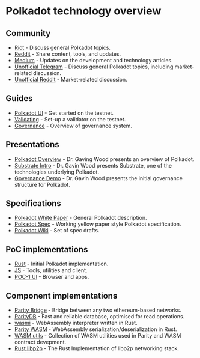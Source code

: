 # Polkadot technology overview

## Community
- [Riot](https://riot.im/app/#/room/#polkadot-watercooler:matrix.org) - Discuss general Polkadot topics.
- [Reddit](https://www.reddit.com/r/polkadot_io) - Share content, tools, and updates. 
- [Medium](https://medium.com/polkadot-network) - Updates on the development and technology articles.
- [Unofficial Telegram](https://t.me/polkadot_trollbox) - Discuss general Polkadot topics, including market-related discussion.
- [Unofficial Reddit](https://www.reddit.com/r/polkadot_market) - Market-related discussion.

## Guides
- [Polkadot UI](https://github.com/paritytech/polkadot/wiki/Polkadot-UI) - Get started on the testnet.
- [Validating](https://github.com/paritytech/polkadot/wiki/Validating-on-PoC-1) - Set-up a validator on the testnet.
- [Governance](https://github.com/paritytech/polkadot/wiki/Governance) - Overview of governance system.

## Presentations
- [Polkadot Overview](https://youtu.be/lIghiCmHz0U) - Dr. Gaving Wood presents an overview of Polkadot. 
- [Substrate Intro](https://youtu.be/iUMZyL5kTwc) - Dr. Gavin Wood presents Substrate, one of the technologies underlying Polkadot.
- [Governance Demo](https://www.youtube.com/watch?v=VsZuDJMmVPY&feature=youtu.be&t=24734) - Dr. Gavin Wood presents the initial governance structure for Polkadot. 

## Specifications
- [Polkadot White Paper](https://github.com/w3f/polkadot-white-paper/raw/master/PolkaDotPaper.pdf) - General Polkadot description.
- [Polkadot Spec](https://github.com/w3f/polkadot-spec/blob/master/spec.md) - Working yellow paper style Polkadot specification.
- [Polkadot Wiki](https://github.com/paritytech/polkadot/wiki) - Set of spec drafts.

## PoC implementations
- [Rust](https://github.com/paritytech/polkadot) - Initial Polkadot implementation.
- [JS](https://polkadot.js.org/) - Tools, utilities and client.
- [POC-1 UI](https://poc-1.polkadot.io/) - Browser and apps. 

## Component implementations
- [Parity Bridge](https://github.com/paritytech/parity-bridge) - Bridge between any two ethereum-based networks.
- [ParityDB](https://github.com/paritytech/paritydb) - Fast and reliable database, optimised for read operations.
- [wasmi](https://github.com/paritytech/wasmi) - WebAssembly interpreter written in Rust.
- [Parity WASM](https://github.com/paritytech/parity-wasm) - WebAssembly serialization/deserialization in Rust.
- [WASM utils](https://github.com/paritytech/wasm-utils) - Collection of WASM utilities used in Parity and WASM contract devepment.
- [Rust libp2p](https://github.com/libp2p/rust-libp2p) - The Rust Implementation of libp2p networking stack.
